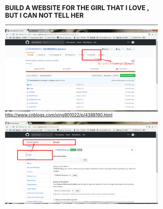 ## BUILD A WEBSITE FOR THE GIRL THAT I LOVE , BUT I CAN NOT TELL HER

---

![](/assets/NNWY_01.png)http://www.cnblogs.com/xing901022/p/4388190.html

![](/assets/NNWY_02.png)

